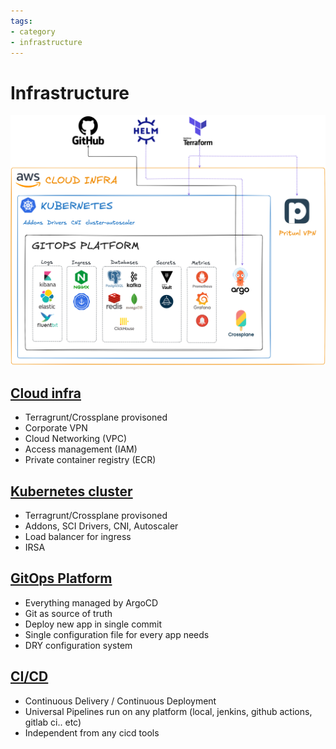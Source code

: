 ```yaml
---
tags:
- category
- infrastructure
---
```


# Infrastructure

![devops-sandbox-infra](.img/devops-sandbox-infra.excalidraw.png)

## [Cloud infra](cloud)

* Terragrunt/Crossplane provisoned
* Corporate VPN
* Cloud Networking (VPC)
* Access management (IAM)
* Private container registry (ECR)

## [Kubernetes cluster](k8s)

* Terragrunt/Crossplane provisoned
* Addons, SCI Drivers, CNI, Autoscaler
* Load balancer for ingress
* IRSA

## [GitOps Platform](platform)

* Everything managed by ArgoCD
* Git as source of truth
* Deploy new app in single commit
* Single configuration file for every app needs
* DRY configuration system

## [CI/CD](cicd)

* Continuous Delivery / Continuous Deployment
* Universal Pipelines run on any platform (local, jenkins, github actions, gitlab ci.. etc)
* Independent from any cicd tools
